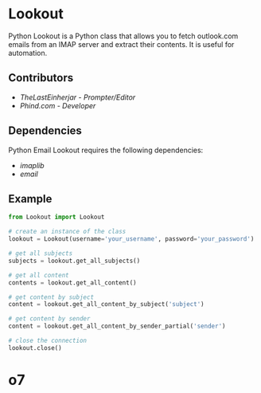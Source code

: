 # Lookout
Python Lookout is a Python class that allows you to fetch outlook.com emails from an IMAP server and extract their contents. It is useful for automation.

## Contributors

- *TheLastEinherjar - Prompter/Editor*
- *Phind.com - Developer*

## Dependencies

Python Email Lookout requires the following dependencies:

- *imaplib*
- *email*

## Example

```py
from Lookout import Lookout

# create an instance of the class
lookout = Lookout(username='your_username', password='your_password')

# get all subjects
subjects = lookout.get_all_subjects()

# get all content
contents = lookout.get_all_content()

# get content by subject
content = lookout.get_all_content_by_subject('subject')

# get content by sender
content = lookout.get_all_content_by_sender_partial('sender')

# close the connection
lookout.close()
```
# o7
